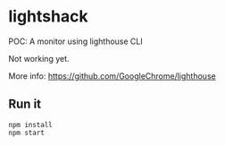 # lightshack

POC: A monitor using lighthouse CLI

Not working yet.

More info: https://github.com/GoogleChrome/lighthouse

## Run it

```
npm install
npm start
```
